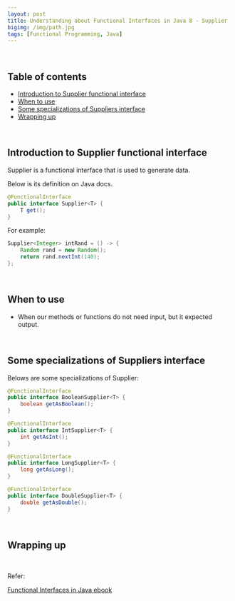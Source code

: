 ```yaml
---
layout: post
title: Understanding about Functional Interfaces in Java 8 - Supplier
bigimg: /img/path.jpg
tags: [Functional Programming, Java]
---
```




<br>

## Table of contents
- [Introduction to Supplier functional interface](#introduction-to-supplier-functional-interface)
- [When to use](#when-to-use)
- [Some specializations of Suppliers interface](#some-specializations-of-suppliers-interface)
- [Wrapping up](#wrapping-up)


<br>

## Introduction to Supplier functional interface

Supplier is a functional interface that is used to generate data.

Below is its definition on Java docs.

```java
@FunctionalInterface
public interface Supplier<T> {
    T get();
}
```

For example:

```java
Supplier<Integer> intRand = () -> {
    Random rand = new Random();
    return rand.nextInt(140);
};
```


<br>

## When to use

- When our methods or functions do not need input, but it expected output.


<br>

## Some specializations of Suppliers interface

Belows are some specializations of Supplier:

```java
@FunctionalInterface
public interface BooleanSupplier<T> {
    boolean getAsBoolean();
}

@FunctionalInterface
public interface IntSupplier<T> {
    int getAsInt();
}

@FunctionalInterface
public interface LongSupplier<T> {
    long getAsLong();
}

@FunctionalInterface
public interface DoubleSupplier<T> {
    double getAsDouble();
}
```

<br>

## Wrapping up



<br>

Refer:

[Functional Interfaces in Java ebook]()